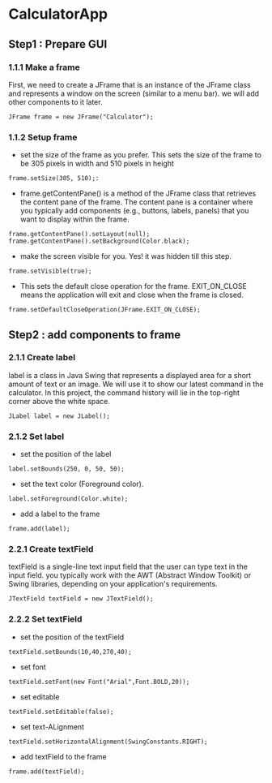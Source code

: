 # CalculatorApp
## Step1 : Prepare GUI
### 1.1.1 Make a frame
First, we need to create a JFrame that is an instance of the JFrame class and represents a window on the screen (similar to a menu bar). we will add other components to it later.
```
JFrame frame = new JFrame("Calculator");
```
### 1.1.2 Setup frame
- set the size of the frame as you prefer. This sets the size of the frame to be 305 pixels in width and 510 pixels in height
```
frame.setSize(305, 510);:
```
- frame.getContentPane() is a method of the JFrame class that retrieves the content pane of the frame. The content pane is a container where you typically add components (e.g., buttons, labels, panels) that you want to display within the frame.
```
frame.getContentPane().setLayout(null);
frame.getContentPane().setBackground(Color.black);
```
- make the screen visible for you. Yes! it was hidden till this step.
```
frame.setVisible(true);
```
- This sets the default close operation for the frame. EXIT_ON_CLOSE means the application will exit and close when the frame is closed.
```
frame.setDefaultCloseOperation(JFrame.EXIT_ON_CLOSE);
```
## Step2 : add components to frame
### 2.1.1 Create label
label is a class in Java Swing that represents a displayed area for a short amount of text or an image. We will use it to show our latest command in the calculator. In this project, the command history will lie in the top-right corner above the white space.
```
JLabel label = new JLabel();
```
### 2.1.2 Set label
- set the position of the label
```
label.setBounds(250, 0, 50, 50);
```
- set the text color (Foreground color).
```
label.setForeground(Color.white);
```
- add a label to the frame
```
frame.add(label);
```
### 2.2.1 Create textField
textField is a single-line text input field that the user can type text in the input field. you typically work with the AWT (Abstract Window Toolkit) or Swing libraries, depending on your application's requirements.
```
JTextField textField = new JTextField();
```
### 2.2.2 Set textField
- set the position of the textField
```
textField.setBounds(10,40,270,40);
```
- set font
```
textField.setFont(new Font("Arial",Font.BOLD,20));
```
- set editable
```
textField.setEditable(false);
```
- set text-ALignment
```
textField.setHorizontalAlignment(SwingConstants.RIGHT);
```
- add textField to the frame
```
frame.add(textField);
```
